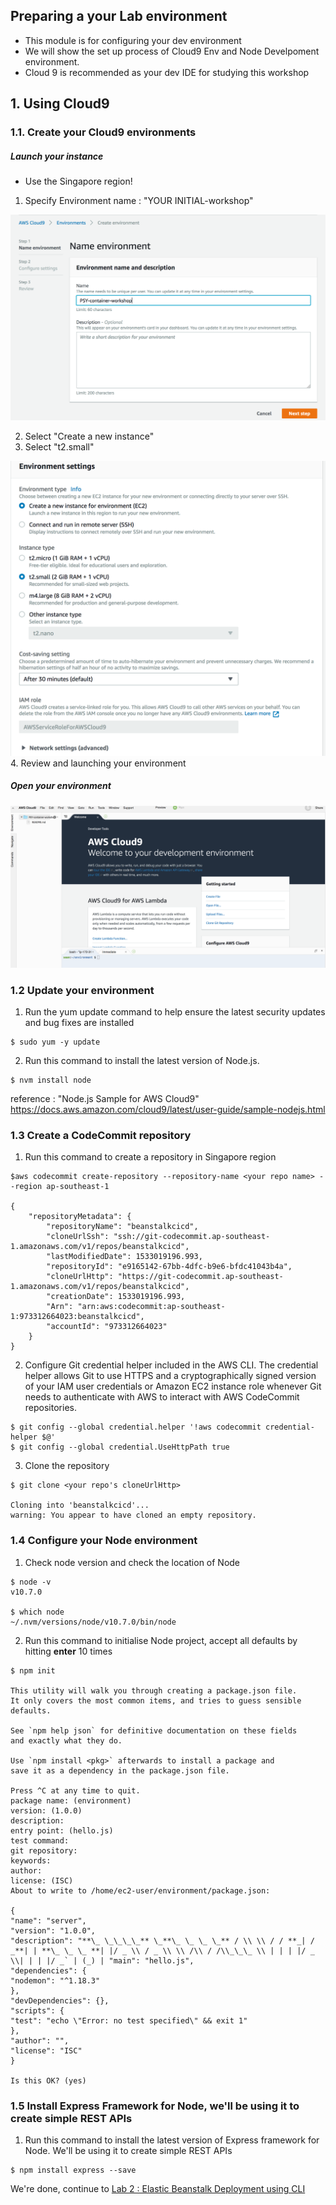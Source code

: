 ## Preparing a your Lab environment

- This module is for configuring your dev environment
- We will show the set up process of Cloud9 Env and Node Develpoment environment.
- Cloud 9 is recommended as your dev IDE for studying this workshop

## 1. Using Cloud9

### 1.1. Create your Cloud9 environments

##### Launch your instance

- Use the Singapore region!

1.  Specify Environment name : "YOUR INITIAL-workshop"

![ec2 instance](./imgs/00/01.png)

2.  Select "Create a new instance"
3.  Select "t2.small"

![ec2 instance](./imgs/00/02.png) 4. Review and launching your environment

##### Open your environment

![ec2 instance](./imgs/00/03.png)

### 1.2 Update your environment

1.  Run the yum update command to help ensure the latest security updates and bug fixes are installed

```
$ sudo yum -y update
```

2.  Run this command to install the latest version of Node.js.

```
$ nvm install node
```

reference : "Node.js Sample for AWS Cloud9" https://docs.aws.amazon.com/cloud9/latest/user-guide/sample-nodejs.html

### 1.3 Create a CodeCommit repository

1.  Run this command to create a repository in Singapore region

```
$aws codecommit create-repository --repository-name <your repo name> --region ap-southeast-1

{
    "repositoryMetadata": {
        "repositoryName": "beanstalkcicd",
        "cloneUrlSsh": "ssh://git-codecommit.ap-southeast-1.amazonaws.com/v1/repos/beanstalkcicd",
        "lastModifiedDate": 1533019196.993,
        "repositoryId": "e9165142-67bb-4dfc-b9e6-bfdc41043b4a",
        "cloneUrlHttp": "https://git-codecommit.ap-southeast-1.amazonaws.com/v1/repos/beanstalkcicd",
        "creationDate": 1533019196.993,
        "Arn": "arn:aws:codecommit:ap-southeast-1:973312664023:beanstalkcicd",
        "accountId": "973312664023"
    }
}
```

2.  Configure Git credential helper included in the AWS CLI. The credential helper allows Git to use HTTPS and a cryptographically signed version of your IAM user credentials or Amazon EC2 instance role whenever Git needs to authenticate with AWS to interact with AWS CodeCommit repositories.

```
$ git config --global credential.helper '!aws codecommit credential-helper $@'
$ git config --global credential.UseHttpPath true
```

3.  Clone the repository

```
$ git clone <your repo's cloneUrlHttp>

Cloning into 'beanstalkcicd'...
warning: You appear to have cloned an empty repository.
```

### 1.4 Configure your Node environment

1.  Check node version and check the location of Node

```
$ node -v
v10.7.0

$ which node
~/.nvm/versions/node/v10.7.0/bin/node
```

2.  Run this command to initialise Node project, accept all defaults by hitting **enter** 10 times

```
$ npm init

This utility will walk you through creating a package.json file.
It only covers the most common items, and tries to guess sensible defaults.

See `npm help json` for definitive documentation on these fields
and exactly what they do.

Use `npm install <pkg>` afterwards to install a package and
save it as a dependency in the package.json file.

Press ^C at any time to quit.
package name: (environment)
version: (1.0.0)
description:
entry point: (hello.js)
test command:
git repository:
keywords:
author:
license: (ISC)
About to write to /home/ec2-user/environment/package.json:

{
"name": "server",
"version": "1.0.0",
"description": "**\_ \_\_\_\_** \_**\_ \_ \_ \_** / \\ \\ / / **_| / _**| | **\_ \_ \_ **| |/ _ \\ / _ \\ \\ /\\ / /\\_\_\_ \\ | | | |/ _ \\| | | |/ _` | (_) | "main": "hello.js",
"dependencies": {
"nodemon": "^1.18.3"
},
"devDependencies": {},
"scripts": {
"test": "echo \"Error: no test specified\" && exit 1"
},
"author": "",
"license": "ISC"
}

Is this OK? (yes)
```

### 1.5 Install Express Framework for Node, we'll be using it to create simple REST APIs

1.  Run this command to install the latest version of Express framework for Node. We'll be using it to create simple REST APIs

```
$ npm install express --save
```

We're done, continue to [Lab 2 : Elastic Beanstalk Deployment using CLI](./doc-module-02.md)
